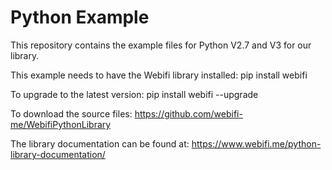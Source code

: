 # Python Example

This repository contains the example files for Python V2.7 and V3 for our library.

This example needs to have the Webifi library installed:
pip install webifi

To upgrade to the latest version:
pip install webifi --upgrade

To download the source files:
https://github.com/webifi-me/WebifiPythonLibrary

The library documentation can be found at:
https://www.webifi.me/python-library-documentation/